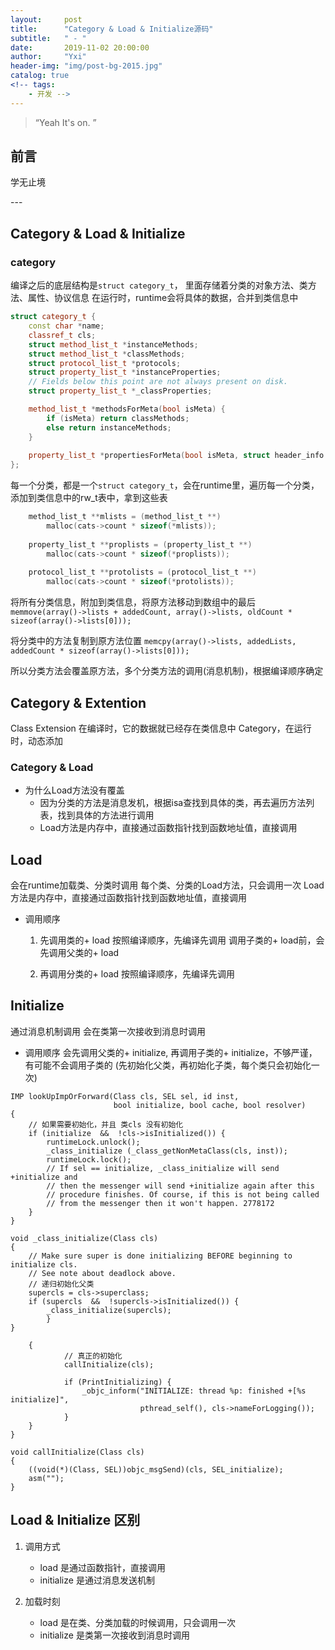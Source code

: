 ```yaml
---
layout:     post
title:      "Category & Load & Initialize源码"
subtitle:   " - "
date:       2019-11-02 20:00:00
author:     "Yxi"
header-img: "img/post-bg-2015.jpg"
catalog: true
<!-- tags:
    - 开发 -->
---
```


> “Yeah It's on. ”


## 前言
学无止境

<p id = "build"></p>
---

## Category & Load & Initialize

### category
编译之后的底层结构是`struct category_t`， 里面存储着分类的对象方法、类方法、属性、协议信息
在运行时，runtime会将具体的数据，合并到类信息中
```cpp
struct category_t {
    const char *name;
    classref_t cls;
    struct method_list_t *instanceMethods;
    struct method_list_t *classMethods;
    struct protocol_list_t *protocols;
    struct property_list_t *instanceProperties;
    // Fields below this point are not always present on disk.
    struct property_list_t *_classProperties;

    method_list_t *methodsForMeta(bool isMeta) {
        if (isMeta) return classMethods;
        else return instanceMethods;
    }
    
    property_list_t *propertiesForMeta(bool isMeta, struct header_info *hi);
};
```

每一个分类，都是一个`struct category_t`，会在runtime里，遍历每一个分类，添加到类信息中的rw_t表中，拿到这些表
```c
    method_list_t **mlists = (method_list_t **)
        malloc(cats->count * sizeof(*mlists));
        
    property_list_t **proplists = (property_list_t **)
        malloc(cats->count * sizeof(*proplists));
        
    protocol_list_t **protolists = (protocol_list_t **)
        malloc(cats->count * sizeof(*protolists));
```

将所有分类信息，附加到类信息，将原方法移动到数组中的最后
` memmove(array()->lists + addedCount, array()->lists, oldCount * sizeof(array()->lists[0]));`

将分类中的方法复制到原方法位置
`memcpy(array()->lists, addedLists, addedCount * sizeof(array()->lists[0]));`

所以分类方法会覆盖原方法，多个分类方法的调用(消息机制)，根据编译顺序确定

## Category & Extention
Class Extension 在编译时，它的数据就已经存在类信息中
Category，在运行时，动态添加

### Category & Load
- 为什么Load方法没有覆盖
    - 因为分类的方法是消息发机，根据isa查找到具体的类，再去遍历方法列表，找到具体的方法进行调用
    - Load方法是内存中，直接通过函数指针找到函数地址值，直接调用

## Load
会在runtime加载类、分类时调用
每个类、分类的Load方法，只会调用一次
Load方法是内存中，直接通过函数指针找到函数地址值，直接调用

- 调用顺序
  1. 先调用类的+ load
  按照编译顺序，先编译先调用
  调用子类的+ load前，会先调用父类的+ load

  2. 再调用分类的+ load
  按照编译顺序，先编译先调用

## Initialize
通过消息机制调用
会在类第一次接收到消息时调用

- 调用顺序
  会先调用父类的+ initialize, 再调用子类的+ initialize，不够严谨，有可能不会调用子类的
  (先初始化父类，再初始化子类，每个类只会初始化一次)
  
```
IMP lookUpImpOrForward(Class cls, SEL sel, id inst, 
                       bool initialize, bool cache, bool resolver)
{
    // 如果需要初始化，并且 类cls 没有初始化
    if (initialize  &&  !cls->isInitialized()) {
        runtimeLock.unlock();
        _class_initialize (_class_getNonMetaClass(cls, inst));
        runtimeLock.lock();
        // If sel == initialize, _class_initialize will send +initialize and 
        // then the messenger will send +initialize again after this 
        // procedure finishes. Of course, if this is not being called 
        // from the messenger then it won't happen. 2778172
    }
}
```

``` 
void _class_initialize(Class cls)
{
    // Make sure super is done initializing BEFORE beginning to initialize cls.
    // See note about deadlock above.
    // 递归初始化父类
    supercls = cls->superclass;
    if (supercls  &&  !supercls->isInitialized()) {
        _class_initialize(supercls);
        }
}
```

```
    {
            // 真正的初始化
            callInitialize(cls);

            if (PrintInitializing) {
                _objc_inform("INITIALIZE: thread %p: finished +[%s initialize]",
                             pthread_self(), cls->nameForLogging());
            }
    }
}
```

```
void callInitialize(Class cls)
{
    ((void(*)(Class, SEL))objc_msgSend)(cls, SEL_initialize);
    asm("");
}
```

## Load & Initialize 区别
1. 调用方式
    - load 是通过函数指针，直接调用
    - initialize 是通过消息发送机制

2. 加载时刻
    - load 是在类、分类加载的时候调用，只会调用一次
    - initialize 是类第一次接收到消息时调用 